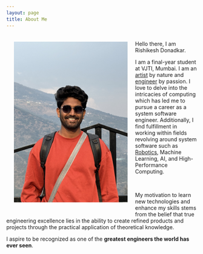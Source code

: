 ```yaml
---
layout: page
title: About Me
---
```

<div class="row" style="float: left; padding: 10px">
    <img src="/assets/Rishikesh2.JPG" alt="gsoc_icon" width="300" style="padding: 10px"/>
</div>
<br>
Hello there, I am Rishikesh Donadkar. 

I am a final-year student at VJTI, Mumbai. I am an [artist](https://www.instagram.com/the_artistic_subtlety/?igsh=MWxwZHBocmJzNzEyZQ%3D%3D) by nature and [engineer](https://github.com/RISHI27-dot) by passion. I love to delve into the intricacies of computing which has led me to pursue a career as a system software engineer. Additionally, I find fulfillment in working within fields revolving around system software such as [Robotics](https://sravjti.in/), Machine Learning, AI, and High-Performance Computing.

<br>

My motivation to learn new technologies and enhance my skills stems from the belief that true engineering excellence lies in the ability to create refined products and projects through the practical application of theoretical knowledge. 

I aspire to be recognized as one of the **greatest engineers the world has ever seen**.

<br>
